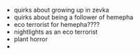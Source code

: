 - quirks about growing up in zevka
- quirks about being a follower of hemepha
- eco terrorist for hemepha????
- nightlights as an eco terrorist
- plant horror
- 